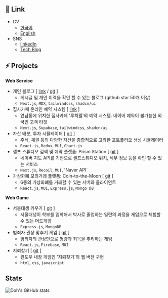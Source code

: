 ## 📜 Link

- CV
  - [한국어](https://d5br5.dev/about/ko)
  - [English](https://d5br5.dev/about/en)
- SNS
  - [linkedIn](https://www.linkedin.com/in/dohkim777)
  - [Tech Blog](https://www.d5br5.dev/blog)



## ⚡ Projects


**Web Service**

- 개인 블로그 [ [link](https://d5br5.dev/blog) / [git](https://github.com/d5br5/d5br5.blog) ]
  - 게시글 및 개인 이력을 확인 할 수 있는 블로그 (github star 50개 이상)
  - `Next.js`, `MDX`, `tailwindcss`, `shadcn/ui`
- 집사카페 온라인 예약 시스템 [ [link](https://www.lucifelbutler.com/ko/reservation) ]
  - 연남동에 위치한 집사카페 '루치펠'의 예약 시스템. 네이버 예약이 불가능한 외국인 고객 타겟
  - `Next.js`, `Supabase`, `tailwindcss`, `shadcn/ui`
- 자산 배분, 투자 시뮬레이터 [ [git](https://github.com/d5br5/WEB_RoboAdvisor) ]
  - 주식, 채권 등의 다양한 자산을 종합적으로 고려한 포트폴리오 생성 시뮬레이터
  - `React.js`, `Redux`, `MUI`, `Chart.js`
- 셀프 스튜디오 검색 및 예약 플랫폼: Prism Station [ [git](https://github.com/d5br5/WEB_Prism_Station) ]
  - 네이버 지도 API를 기반으로 셀프스튜디오 위치, 세부 정보 등을 확인 할 수 있는 서비스
  - `Next.js`, `Recoil`, `MUI`, 'Naver API`
- 가상화폐 모의거래 플랫폼: Coin-to-the-Moon [ [git](https://github.com/d5br5/WEB-coin-market) ]
  - 6종의 가상화폐를 거래할 수 있는 서버와 클라이언트
  - `React.js`, `MUI`, `Express.js`, `Mongo DB`

**Web Game**

- 서울대생 키우기 [ [git](https://github.com/d5br5/GAME_RPG_Mudgame) ]
  - 서울대생이 학부를 입학해서 박사로 졸업하는 일련의 과정을 게임으로 체험할 수 있는 머드게임
  - `Express.js`, `MongoDB`
- 범죄자 관상 맞추기 게임 [ [git](https://github.com/d5br5/GAME_Criminals) ]
  - 범죄자의 관상만으로 형량과 죄목을 추리하는 게임
  - `React.js`, `Firebase`, `MUI`
- 지뢰찾기 [ [git](https://github.com/d5br5/GAME_Minesweeper) ]
  - 윈도우 내장 게임인 '지뢰찾기'의 웹 버전 구현
  - `html`, `css`, `javascript`


## Stats

![Doh's GitHub stats](https://github-readme-stats.vercel.app/api?username=d5br5&show_icons=true&theme=dracula)
